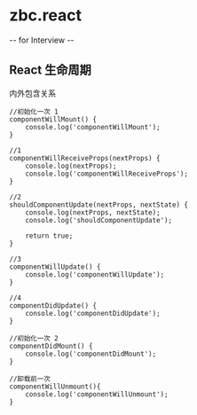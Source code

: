 ﻿# zbc.react

-- for Interview --

## React 生命周期 ##

内外包含关系

	//初始化一次 1
	componentWillMount() {
		console.log('componentWillMount');
	}

	//1
	componentWillReceiveProps(nextProps) {
		console.log(nextProps);
		console.log('componentWillReceiveProps');
	}

	//2
	shouldComponentUpdate(nextProps, nextState) {
		console.log(nextProps, nextState);
		console.log('shouldComponentUpdate');

		return true;
	}

	//3
	componentWillUpdate() {
		console.log('componentWillUpdate');
	}

	//4
	componentDidUpdate() {
		console.log('componentDidUpdate');
	}

	//初始化一次 2
	componentDidMount() {
		console.log('componentDidMount');
	}

	//卸载前一次
	componentWillUnmount(){
		console.log('componentWillUnmount');
	}






